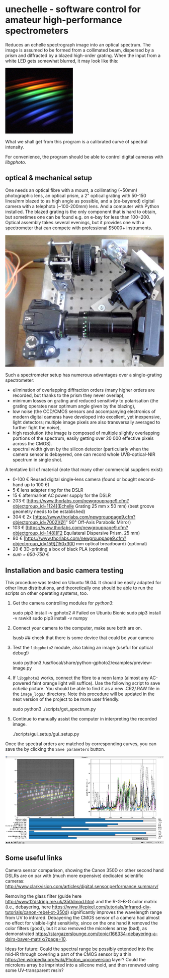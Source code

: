 # unechelle - software control for amateur high-performance spectrometers
Reduces an echelle spectrograph image into an optical spectrum. The image is assumed to be formed from a collimated beam, dispersed by a prism and diffracted by a blazed high-order grating. When the input from a white LED gets somewhat blurred, it may look like this:

![sample echelle image](echelle-led.jpg)

What we shall get from this program is a calibrated curve of spectral intensity. 

For convenience, the program should be able to control digital cameras with *libgphoto*.

## optical & mechanical setup

One needs an optical fibre with a mount, a collimating (~50mm) photographic lens, an optical prism, a 2" optical grating with 50-150 lines/mm blazed to as high angle as possible, and a (de-bayered) digital camera with a telephoto (~100-200mm) lens. And a computer with Python installed. The blazed grating is the only component that is hard to obtain, but sometimes one can be found e.g. on e-bay for less than $100-$200. Optical assembly takes several evenings, but it provides one with a spectrometer that can compete with professional $5000+ instruments.

![prototype optics on a concrete-cast optical table](prototype_optics_m.jpg)

Such a spectrometer setup has numerous advantages over a single-grating spectrometer: 
 * elimination of overlapping diffraction orders (many higher orders are recorded, but thanks to the prism they never overlap), 
 * minimum losses on grating and reduced sensitivity to polarisation (the grating operates near optimum angle given by the blazing), 
 * low noise (the CCD/CMOS sensors and accompanying electronics of modern digital cameras have developed into excellent, yet inexpensive, light detectors; multiple image pixels are also transversally averaged to further fight the noise), 
 * high resolution (the image is composed of multiple slightly overlapping portions of the spectrum, easily getting over 20 000 effective pixels across the CMOS). 
 * spectral width given by the silicon detector (particularly when the camera sensor is debayered, one can record whole UVB-optical-NIR spectrum in single shot.

A tentative bill of material (note that many other commercial suppliers exist): 
 * 0-100 €      Reused digital single-lens camera (found or bought second-hand up to 100 €)
 *   5 €	lens adapter ring for the DSLR
 *  15 €	aftermarket AC power supply for the DSLR
 * 203 €	[https://www.thorlabs.com/newgrouppage9.cfm?objectgroup_id=1124](Echelle Grating 25 mm x 50 mm)  (best groove geometry needs to be established)
 * 304 €    2x [https://www.thorlabs.com/newgrouppage9.cfm?objectgroup_id=7002](Ø1" 90° Off-Axis Parabolic Mirror)
 * 103 €    [https://www.thorlabs.com/newgrouppage9.cfm?objectgroup_id=148](F2 Equilateral Dispersive Prism, 25 mm)
 *  80 €    [https://www.thorlabs.com/newgrouppage9.cfm?objectgroup_id=159](150x300 mm optical breadboard) (optional)
 *  20 €	3D-printing a box of black PLA (optional)
 * *sum = 650-750 €*

## Installation and basic camera testing 

This procedure was tested on Ubuntu 18.04. It should be easily adapted for other linux distributions, and theoretically one should be able to run the scripts on other operating systems, too. 

1. Get the camera controlling modules for *python3*:

    sudo pip3 install -v gphoto2  # Failed on Ubuntu Bionic
    sudo pip3 install -v rawkit 
    sudo pip3 install -v numpy 

2. Connect your camera to the computer, make sure both are on. 

	lsusb ## check that there is some device that could be your camera

3. Test the ```libgphoto2``` module, also taking an image (useful for optical debug!)

	sudo python3 /usr/local/share/python-gphoto2/examples/preview-image.py  

4. If ```libgphoto2``` works, connect the fibre to a neon lamp (almost any AC-powered faint orange light will suffice). Use the following script to save *echelle* picture. You should be able to find it as a new .CR2/.RAW file in the ```image_logs/``` directory. Note this procedure will be updated in the next version of the project to be more user friendly.

	sudo python3 ./scripts/get_spectrum.py

5. Continue to manually assist the computer in interpreting the recorded image.  

	./scripts/gui_setup/gui_setup.py


Once the spectral orders are matched by corresponding curves, you can save the by clicking the ```Save parameters``` button. 

![A screenshot of the GUI with properly aligned lines above several diffraction orders](gui_screenshot_m.png)

## Some useful links

Camera sensor comparison, showing the Canon 350D or other second hand DSLRs are on par with (much more expensive) dedicated scientific cameras: http://www.clarkvision.com/articles/digital.sensor.performance.summary/

Removing the glass filter (guide here http://www.12dstring.me.uk/350dmod.htm) and the R-G-B-G color matrix (i.e., debayering, here https://www.lifepixel.com/tutorials/infrared-diy-tutorials/canon-rebel-xt-350d) significantly improves the wavelength range from UV to infrared. Debayering the CMOS sensor of a camera had almost no effect for visible-light sensitivity, since on the one hand it removed the color filters (good), but it also removed the microlens array (bad), as demonstrated https://stargazerslounge.com/topic/166334-debayering-a-dslrs-bayer-matrix/?page=10.

Ideas for future: Could the spectral range be possibly extended into the mid-IR through covering a part of the CMOS sensor by a thin https://en.wikipedia.org/wiki/Photon_upconversion layer? Could the microlens array be imprinted into a silicone mold, and then renewed using some UV-transparent resin? 
